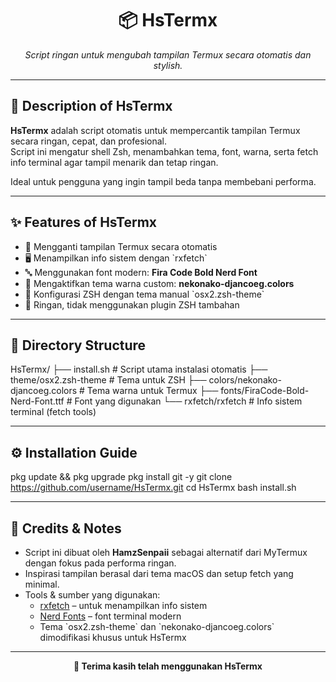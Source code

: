 <h1 align="center">📦 HsTermx</h1>
<p align="center"><i>Script ringan untuk mengubah tampilan Termux secara otomatis dan stylish.</i></p>

---

## 📌 Description of HsTermx

**HsTermx** adalah script otomatis untuk mempercantik tampilan Termux secara ringan, cepat, dan profesional.  
Script ini mengatur shell Zsh, menambahkan tema, font, warna, serta fetch info terminal agar tampil menarik dan tetap ringan.

Ideal untuk pengguna yang ingin tampil beda tanpa membebani performa.

---

## ✨ Features of HsTermx

- 🎨 Mengganti tampilan Termux secara otomatis
- 🖥️ Menampilkan info sistem dengan \`rxfetch\`
- 🔤 Menggunakan font modern: **Fira Code Bold Nerd Font**
- 🌈 Mengaktifkan tema warna custom: **nekonako-djancoeg.colors**
- 🧠 Konfigurasi ZSH dengan tema manual \`osx2.zsh-theme\`
- 🚀 Ringan, tidak menggunakan plugin ZSH tambahan

---

## 📁 Directory Structure

HsTermx/
├── install.sh     # Script utama instalasi otomatis
├── theme/osx2.zsh-theme     # Tema untuk ZSH
├── colors/nekonako-djancoeg.colors     # Tema warna untuk Termux
├── fonts/FiraCode-Bold-Nerd-Font.ttf # Font yang digunakan
└── rxfetch/rxfetch                   # Info sistem terminal (fetch tools)

---

## ⚙️ Installation Guide

pkg update && pkg upgrade
pkg install git -y
git clone https://github.com/username/HsTermx.git
cd HsTermx
bash install.sh

---

## 🧠 Credits & Notes

- Script ini dibuat oleh **HamzSenpaii** sebagai alternatif dari MyTermux dengan fokus pada performa ringan.
- Inspirasi tampilan berasal dari tema macOS dan setup fetch yang minimal.
- Tools & sumber yang digunakan:
  - [rxfetch](https://github.com/phosguy/rxfetch) – untuk menampilkan info sistem
  - [Nerd Fonts](https://www.nerdfonts.com/) – font terminal modern
  - Tema \`osx2.zsh-theme\` dan \`nekonako-djancoeg.colors\` dimodifikasi khusus untuk HsTermx

---

<p align="center"><b>🖤 Terima kasih telah menggunakan HsTermx</b></p>
